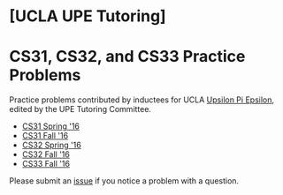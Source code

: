 # [UCLA UPE Tutoring]
# CS31, CS32, and CS33 Practice Problems

Practice problems contributed by inductees for UCLA [Upsilon Pi Epsilon](https://upe.seas.ucla.edu/), edited by the UPE Tutoring Committee.

* [CS31 Spring '16](https://github.com/uclaupe-tutoring/practice-problems/wiki/CS-31-(Spring-'16))
* [CS31 Fall '16](https://github.com/uclaupe-tutoring/practice-problems/wiki/CS-31-(Fall-'16))
* [CS32 Spring '16](https://github.com/uclaupe-tutoring/practice-problems/wiki/CS-32-(Spring-'16))
* [CS32 Fall '16](https://github.com/uclaupe-tutoring/practice-problems/wiki/CS-32-(Fall-'16))
* [CS33 Fall '16](https://github.com/uclaupe-tutoring/practice-problems/wiki/CS-33-(Fall-'16))

Please submit an [issue](https://github.com/uclaupe-tutoring/practice-problems/issues) if you notice a problem with a question.
